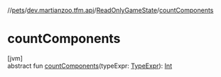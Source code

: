 //[pets](../../../index.md)/[dev.martianzoo.tfm.api](../index.md)/[ReadOnlyGameState](index.md)/[countComponents](count-components.md)

# countComponents

[jvm]\
abstract fun [countComponents](count-components.md)(typeExpr: [TypeExpr](../../dev.martianzoo.tfm.pets.ast/-type-expr/index.md)): [Int](https://kotlinlang.org/api/latest/jvm/stdlib/kotlin/-int/index.html)
